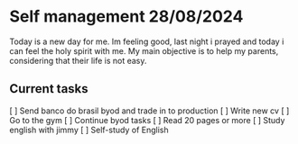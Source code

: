 # Self management 28/08/2024

Today is a new day for me. Im feeling good, last night i prayed and today i can feel the holy spirit with me.
My main objective is to help my parents, considering that their life is not easy.

## Current tasks

[ ] Send banco do brasil byod and trade in to production
[ ] Write new cv
[ ] Go to the gym
[ ] Continue byod tasks
[ ] Read 20 pages or more
[ ] Study english with jimmy
[ ] Self-study of English
